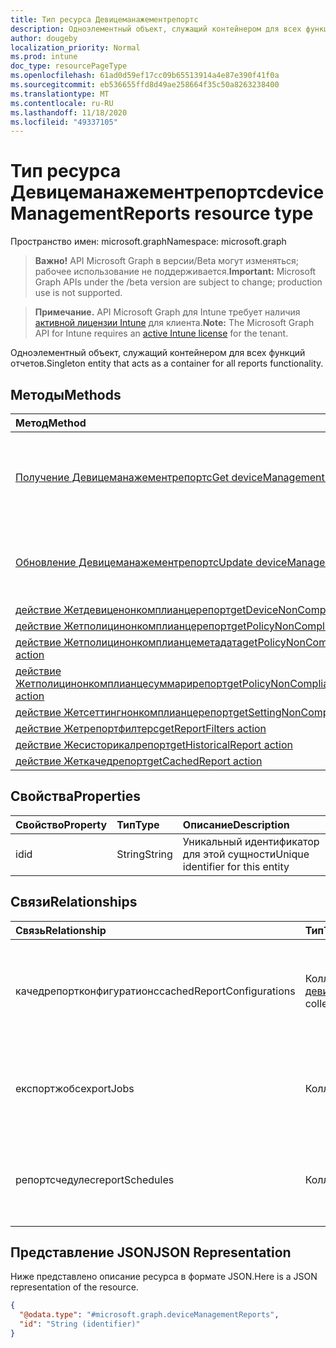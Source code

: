 ```yaml
---
title: Тип ресурса Девицеманажементрепортс
description: Одноэлементный объект, служащий контейнером для всех функций отчетов.
author: dougeby
localization_priority: Normal
ms.prod: intune
doc_type: resourcePageType
ms.openlocfilehash: 61ad0d59ef17cc09b65513914a4e87e390f41f0a
ms.sourcegitcommit: eb536655ffd8d49ae258664f35c50a8263238400
ms.translationtype: MT
ms.contentlocale: ru-RU
ms.lasthandoff: 11/18/2020
ms.locfileid: "49337105"
---
```

# <a name="devicemanagementreports-resource-type"></a><span data-ttu-id="7682e-103">Тип ресурса Девицеманажементрепортс</span><span class="sxs-lookup"><span data-stu-id="7682e-103">deviceManagementReports resource type</span></span>

<span data-ttu-id="7682e-104">Пространство имен: microsoft.graph</span><span class="sxs-lookup"><span data-stu-id="7682e-104">Namespace: microsoft.graph</span></span>

> <span data-ttu-id="7682e-105">**Важно!** API Microsoft Graph в версии/Beta могут изменяться; рабочее использование не поддерживается.</span><span class="sxs-lookup"><span data-stu-id="7682e-105">**Important:** Microsoft Graph APIs under the /beta version are subject to change; production use is not supported.</span></span>

> <span data-ttu-id="7682e-106">**Примечание.** API Microsoft Graph для Intune требует наличия [активной лицензии Intune](https://go.microsoft.com/fwlink/?linkid=839381) для клиента.</span><span class="sxs-lookup"><span data-stu-id="7682e-106">**Note:** The Microsoft Graph API for Intune requires an [active Intune license](https://go.microsoft.com/fwlink/?linkid=839381) for the tenant.</span></span>

<span data-ttu-id="7682e-107">Одноэлементный объект, служащий контейнером для всех функций отчетов.</span><span class="sxs-lookup"><span data-stu-id="7682e-107">Singleton entity that acts as a container for all reports functionality.</span></span>

## <a name="methods"></a><span data-ttu-id="7682e-108">Методы</span><span class="sxs-lookup"><span data-stu-id="7682e-108">Methods</span></span>
|<span data-ttu-id="7682e-109">Метод</span><span class="sxs-lookup"><span data-stu-id="7682e-109">Method</span></span>|<span data-ttu-id="7682e-110">Возвращаемый тип</span><span class="sxs-lookup"><span data-stu-id="7682e-110">Return Type</span></span>|<span data-ttu-id="7682e-111">Описание</span><span class="sxs-lookup"><span data-stu-id="7682e-111">Description</span></span>|
|:---|:---|:---|
|[<span data-ttu-id="7682e-112">Получение Девицеманажементрепортс</span><span class="sxs-lookup"><span data-stu-id="7682e-112">Get deviceManagementReports</span></span>](../api/intune-reporting-devicemanagementreports-get.md)|[<span data-ttu-id="7682e-113">deviceManagementReports</span><span class="sxs-lookup"><span data-stu-id="7682e-113">deviceManagementReports</span></span>](../resources/intune-shared-devicemanagementreports.md)|<span data-ttu-id="7682e-114">Чтение свойств и связей объекта [девицеманажементрепортс](../resources/intune-shared-devicemanagementreports.md) .</span><span class="sxs-lookup"><span data-stu-id="7682e-114">Read properties and relationships of the [deviceManagementReports](../resources/intune-shared-devicemanagementreports.md) object.</span></span>|
|[<span data-ttu-id="7682e-115">Обновление Девицеманажементрепортс</span><span class="sxs-lookup"><span data-stu-id="7682e-115">Update deviceManagementReports</span></span>](../api/intune-reporting-devicemanagementreports-update.md)|[<span data-ttu-id="7682e-116">deviceManagementReports</span><span class="sxs-lookup"><span data-stu-id="7682e-116">deviceManagementReports</span></span>](../resources/intune-shared-devicemanagementreports.md)|<span data-ttu-id="7682e-117">Обновление свойств объекта [девицеманажементрепортс](../resources/intune-shared-devicemanagementreports.md) .</span><span class="sxs-lookup"><span data-stu-id="7682e-117">Update the properties of a [deviceManagementReports](../resources/intune-shared-devicemanagementreports.md) object.</span></span>|
|[<span data-ttu-id="7682e-118">действие Жетдевиценонкомплианцерепорт</span><span class="sxs-lookup"><span data-stu-id="7682e-118">getDeviceNonComplianceReport action</span></span>](../api/intune-reporting-devicemanagementreports-getdevicenoncompliancereport.md)|<span data-ttu-id="7682e-119">Stream</span><span class="sxs-lookup"><span data-stu-id="7682e-119">Stream</span></span>|<span data-ttu-id="7682e-120">Н/Д</span><span class="sxs-lookup"><span data-stu-id="7682e-120">Not yet documented</span></span>|
|[<span data-ttu-id="7682e-121">действие Жетполицинонкомплианцерепорт</span><span class="sxs-lookup"><span data-stu-id="7682e-121">getPolicyNonComplianceReport action</span></span>](../api/intune-reporting-devicemanagementreports-getpolicynoncompliancereport.md)|<span data-ttu-id="7682e-122">Stream</span><span class="sxs-lookup"><span data-stu-id="7682e-122">Stream</span></span>|<span data-ttu-id="7682e-123">Н/Д</span><span class="sxs-lookup"><span data-stu-id="7682e-123">Not yet documented</span></span>|
|[<span data-ttu-id="7682e-124">действие Жетполицинонкомплианцеметадата</span><span class="sxs-lookup"><span data-stu-id="7682e-124">getPolicyNonComplianceMetadata action</span></span>](../api/intune-reporting-devicemanagementreports-getpolicynoncompliancemetadata.md)|<span data-ttu-id="7682e-125">Stream</span><span class="sxs-lookup"><span data-stu-id="7682e-125">Stream</span></span>|<span data-ttu-id="7682e-126">Н/Д</span><span class="sxs-lookup"><span data-stu-id="7682e-126">Not yet documented</span></span>|
|[<span data-ttu-id="7682e-127">действие Жетполицинонкомплианцесуммарирепорт</span><span class="sxs-lookup"><span data-stu-id="7682e-127">getPolicyNonComplianceSummaryReport action</span></span>](../api/intune-reporting-devicemanagementreports-getpolicynoncompliancesummaryreport.md)|<span data-ttu-id="7682e-128">Stream</span><span class="sxs-lookup"><span data-stu-id="7682e-128">Stream</span></span>|<span data-ttu-id="7682e-129">Н/Д</span><span class="sxs-lookup"><span data-stu-id="7682e-129">Not yet documented</span></span>|
|[<span data-ttu-id="7682e-130">действие Жетсеттингнонкомплианцерепорт</span><span class="sxs-lookup"><span data-stu-id="7682e-130">getSettingNonComplianceReport action</span></span>](../api/intune-reporting-devicemanagementreports-getsettingnoncompliancereport.md)|<span data-ttu-id="7682e-131">Stream</span><span class="sxs-lookup"><span data-stu-id="7682e-131">Stream</span></span>|<span data-ttu-id="7682e-132">Н/Д</span><span class="sxs-lookup"><span data-stu-id="7682e-132">Not yet documented</span></span>|
|[<span data-ttu-id="7682e-133">действие Жетрепортфилтерс</span><span class="sxs-lookup"><span data-stu-id="7682e-133">getReportFilters action</span></span>](../api/intune-reporting-devicemanagementreports-getreportfilters.md)|<span data-ttu-id="7682e-134">Stream</span><span class="sxs-lookup"><span data-stu-id="7682e-134">Stream</span></span>|<span data-ttu-id="7682e-135">Н/Д</span><span class="sxs-lookup"><span data-stu-id="7682e-135">Not yet documented</span></span>|
|[<span data-ttu-id="7682e-136">действие Жесисторикалрепорт</span><span class="sxs-lookup"><span data-stu-id="7682e-136">getHistoricalReport action</span></span>](../api/intune-reporting-devicemanagementreports-gethistoricalreport.md)|<span data-ttu-id="7682e-137">Stream</span><span class="sxs-lookup"><span data-stu-id="7682e-137">Stream</span></span>|<span data-ttu-id="7682e-138">Н/Д</span><span class="sxs-lookup"><span data-stu-id="7682e-138">Not yet documented</span></span>|
|[<span data-ttu-id="7682e-139">действие Жеткачедрепорт</span><span class="sxs-lookup"><span data-stu-id="7682e-139">getCachedReport action</span></span>](../api/intune-reporting-devicemanagementreports-getcachedreport.md)|<span data-ttu-id="7682e-140">Stream</span><span class="sxs-lookup"><span data-stu-id="7682e-140">Stream</span></span>|<span data-ttu-id="7682e-141">Н/Д</span><span class="sxs-lookup"><span data-stu-id="7682e-141">Not yet documented</span></span>|

## <a name="properties"></a><span data-ttu-id="7682e-142">Свойства</span><span class="sxs-lookup"><span data-stu-id="7682e-142">Properties</span></span>
|<span data-ttu-id="7682e-143">Свойство</span><span class="sxs-lookup"><span data-stu-id="7682e-143">Property</span></span>|<span data-ttu-id="7682e-144">Тип</span><span class="sxs-lookup"><span data-stu-id="7682e-144">Type</span></span>|<span data-ttu-id="7682e-145">Описание</span><span class="sxs-lookup"><span data-stu-id="7682e-145">Description</span></span>|
|:---|:---|:---|
|<span data-ttu-id="7682e-146">id</span><span class="sxs-lookup"><span data-stu-id="7682e-146">id</span></span>|<span data-ttu-id="7682e-147">String</span><span class="sxs-lookup"><span data-stu-id="7682e-147">String</span></span>|<span data-ttu-id="7682e-148">Уникальный идентификатор для этой сущности</span><span class="sxs-lookup"><span data-stu-id="7682e-148">Unique identifier for this entity</span></span>|

## <a name="relationships"></a><span data-ttu-id="7682e-149">Связи</span><span class="sxs-lookup"><span data-stu-id="7682e-149">Relationships</span></span>
|<span data-ttu-id="7682e-150">Связь</span><span class="sxs-lookup"><span data-stu-id="7682e-150">Relationship</span></span>|<span data-ttu-id="7682e-151">Тип</span><span class="sxs-lookup"><span data-stu-id="7682e-151">Type</span></span>|<span data-ttu-id="7682e-152">Описание</span><span class="sxs-lookup"><span data-stu-id="7682e-152">Description</span></span>|
|:---|:---|:---|
|<span data-ttu-id="7682e-153">качедрепортконфигуратионс</span><span class="sxs-lookup"><span data-stu-id="7682e-153">cachedReportConfigurations</span></span>|<span data-ttu-id="7682e-154">Коллекция [девицеманажементкачедрепортконфигуратион](../resources/intune-reporting-devicemanagementcachedreportconfiguration.md)</span><span class="sxs-lookup"><span data-stu-id="7682e-154">[deviceManagementCachedReportConfiguration](../resources/intune-reporting-devicemanagementcachedreportconfiguration.md) collection</span></span>|<span data-ttu-id="7682e-155">Сущность, представляющая конфигурацию кэшированного отчета</span><span class="sxs-lookup"><span data-stu-id="7682e-155">Entity representing the configuration of a cached report</span></span>|
|<span data-ttu-id="7682e-156">експортжобс</span><span class="sxs-lookup"><span data-stu-id="7682e-156">exportJobs</span></span>|<span data-ttu-id="7682e-157">Коллекция [девицеманажементекспортжоб](../resources/intune-reporting-devicemanagementexportjob.md)</span><span class="sxs-lookup"><span data-stu-id="7682e-157">[deviceManagementExportJob](../resources/intune-reporting-devicemanagementexportjob.md) collection</span></span>|<span data-ttu-id="7682e-158">Сущность, представляющая задание для экспорта отчета</span><span class="sxs-lookup"><span data-stu-id="7682e-158">Entity representing a job to export a report</span></span>|
|<span data-ttu-id="7682e-159">репортсчедулес</span><span class="sxs-lookup"><span data-stu-id="7682e-159">reportSchedules</span></span>|<span data-ttu-id="7682e-160">Коллекция [девицеманажементрепортсчедуле](../resources/intune-reporting-devicemanagementreportschedule.md)</span><span class="sxs-lookup"><span data-stu-id="7682e-160">[deviceManagementReportSchedule](../resources/intune-reporting-devicemanagementreportschedule.md) collection</span></span>|<span data-ttu-id="7682e-161">Сущность, представляющая расписание доставки отчетов</span><span class="sxs-lookup"><span data-stu-id="7682e-161">Entity representing a schedule for which reports are delivered</span></span>|

## <a name="json-representation"></a><span data-ttu-id="7682e-162">Представление JSON</span><span class="sxs-lookup"><span data-stu-id="7682e-162">JSON Representation</span></span>
<span data-ttu-id="7682e-163">Ниже представлено описание ресурса в формате JSON.</span><span class="sxs-lookup"><span data-stu-id="7682e-163">Here is a JSON representation of the resource.</span></span>
<!-- {
  "blockType": "resource",
  "keyProperty": "id",
  "@odata.type": "microsoft.graph.deviceManagementReports"
}
-->
``` json
{
  "@odata.type": "#microsoft.graph.deviceManagementReports",
  "id": "String (identifier)"
}
```




